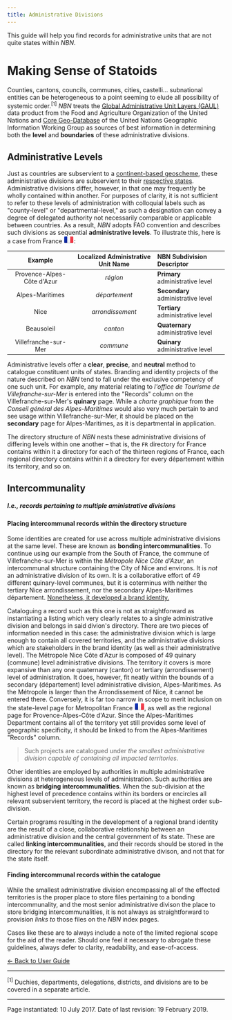 ```yaml
---
title: Administrative Divisions
---
```


This guide will help you find records for administrative units that are not quite states within *NBN*.

# Making Sense of Statoids

Counties, cantons, councils, communes, cities, castelli... subnational entities can be heterogeneous to a point seeming to elude all possibility of systemic order.<sup>[1]</sup> *NBN* treats the [Global Administrative Unit Layers (GAUL)](http://www.fao.org/geonetwork/srv/en/metadata.show?id=12691) data product from the Food and Agriculture Organization of the United Nations and [Core Geo-Database](http://ungiwg.org/coreDB) of the United Nations Geographic Information Working Group as sources of best information in determining both the **level** and **boundaries** of these administrative divisions.

## Administrative Levels

Just as countries are subservient to a [continent-based geoscheme](continent-coding.html), these administrative divisions are subservient to their [respective states](country-classification.html). Administrative divisions differ, however, in that one may frequently be wholly contained within another. For purposes of clarity, it is not sufficient to refer to these levels of administration with colloquial labels such as "county-level" or "departmental-level," as such a designation can convey a degree of delegated authority not necessarily comparable or applicable between countries. As a result, *NBN* adopts FAO convention and describes such divisions as sequential **administrative levels**. To illustrate this, here is a case from France <img src="/images/FlagKit/EU/FR/FR.png" class="flagkit">:

| Example | Localized Administrative Unit Name | NBN Subdivision Descriptor |
| :---: | :---: | :--- |
| Provence-Alpes-Côte d'Azur | *région* | **Primary** administrative level |
| Alpes-Maritimes | *département* | **Secondary** administrative level |
| Nice | *arrondissement* | **Tertiary** administrative level |
| Beausoleil | *canton* | **Quaternary** administrative level |
| Villefranche-sur-Mer | *commune* | **Quinary** administrative level |

Administrative levels offer a **clear**, **precise**, and **neutral** method to catalogue constituent units of states. Branding and identity projects of the nature described on *NBN* tend to fall under the exclusive competency of one such unit. For example, any material relating to *l'office de Tourisme de Villefranche-sur-Mer* is entered into the "Records" column on the Villefranche-sur-Mer's **quinary** page. While a *charte graphique* from the *Conseil général des Alpes-Maritimes* would also very much pertain to and see usage within Villefranche-sur-Mer, it should be placed on the **secondary** page for Alpes-Maritimes, as it is departmental in application.

The directory structure of *NBN* nests these administrative divisions of differing levels within one another – that is, the `FR` directory for France contains within it a directory for each of the thirteen regions of France, each regional directory contains within it a directory for every département within its territory, and so on.

## Intercommunality 
##### *I.e., records pertaining to multiple aministrative divisions*

#### Placing intercommunal records within the directory structure
Some identities are created for use across multiple administrative divisions at the same level. These are known as **bonding intercommunalities**. To continue using our example from the South of France, the commune of Villefranche-sur-Mer is within the *Métropole Nice Côte d'Azur*, an intercommunal structure containing the City of Nice and environs. It is *not* an administrative division of its own. It is a collaborative effort of 49 different quinary-level communes, but it is coterminus with neither the tertiary Nice arrondissement, nor the secondary Alpes-Maritimes département. [Nonetheless, it developed a brand identity.](http://www.nicecotedazur.org/) 

Cataloguing a record such as this one is not as straightforward as instantiating a listing which very clearly relates to a single administrative division and belongs in said divion's directory. There are two pieces of information needed in this case: the administrative division which is large enough to contain all covered territories, and the administrative divisions which are stakeholders in the brand identity (as well as their administrative level). The Métropole Nice Côte d'Azur is composed of 49 quinary (commune) level administrative divisions. The territory it covers is more expansive than any one quaternary (canton) or tertiary (arrondissement) level of administration. It does, however, fit neatly within the bounds of a secondary (département) level administrative division, Alpes-Maritimes. As the Métropole is larger than the Arrondissement of Nice, it cannot be entered there. Conversely, it is far too narrow in scope to merit inclusion on the state-level page for Metropolitan France <img src="/images/FlagKit/EU/FR/FR.png" class="flagkit">, as well as the regional page for Provence-Alpes-Côte d'Azur. Since the Alpes-Maritimes Department contains all of the territory yet still provides some level of geographic specificity, it should be linked to from the Alpes-Maritimes "Records" column.

> Such projects are catalogued under *the smallest administrative division capable of containing all impacted territories*.

Other identities are employed by authorities in multiple administrative divisions at heterogeneous levels of administration. Such authorities are known as **bridging intercommunalities**. When the sub-division at the highest level of precedence contains within its borders or encircles all relevant subservient territory, the record is placed at the highest order sub-division.

Certain programs resulting in the development of a regional brand identity are the result of a close, collaborative relationship between an administrative division and the central government of its state. These are called **linking intercommunalities**, and their records should be stored in the directory for the relevant subordinate administrative divison, and not that for the state itself.

#### Finding intercommunal records within the catalogue

While the smallest administrative division encompassing all of the effected territories is the proper place to store files pertaining to a bonding intercommunality, and the most senior administrative divison the place to store bridging intercommunalities, it is not always as straightforward to provision *links to* those files on the *NBN* index pages.

Cases like these are to always include a note of the limited regional scope for the aid of the reader. Should one feel it necessary to abrogate these guidelines, always defer to clarity, readability, and ease-of-access.

[← Back to User Guide](../guide.html)

---

<sup>[1]</sup> Duchies, departments, delegations, districts, and divisions are to be covered in a separate article.

---

Page instantiated: 10 July 2017.
Date of last revision: 19 February 2019.